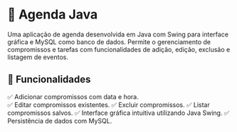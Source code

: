 # 📅 Agenda Java

Uma aplicação de agenda desenvolvida em Java com Swing para interface gráfica e MySQL como banco de dados. Permite o gerenciamento de compromissos e tarefas com funcionalidades de adição, edição, exclusão e listagem de eventos.

## 🚀 Funcionalidades

✅ Adicionar compromissos com data e hora. \
✅ Editar compromissos existentes.
✅ Excluir compromissos.
✅ Listar compromissos salvos.
✅ Interface gráfica intuitiva utilizando Java Swing.
✅ Persistência de dados com MySQL.

